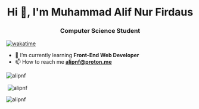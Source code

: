 <h1 align="center">Hi 👋, I'm Muhammad Alif Nur Firdaus</h1>
<h3 align="center">Computer Science Student</h3>

[![wakatime](https://wakatime.com/badge/user/dc594c45-5f7a-4999-a3ab-f3a7be081eff.svg)](https://wakatime.com/@dc594c45-5f7a-4999-a3ab-f3a7be081eff)
- 🌱 I’m currently learning **Front-End Web Developer**
- 📫 How to reach me **alipnf@proton.me**



<p><img align="center"  src="https://github-readme-stats.vercel.app/api/top-langs?username=alipnf&show_icons=true&locale=en&layout=compact&theme=tokyonight"
  alt="alipnf" /></p>

<p>&nbsp;<img align="center" src="https://github-readme-stats.vercel.app/api?username=alipnf&show_icons=true&locale=en&theme=tokyonight"
  alt="alipnf" /></p>

<p><img align="center" src="https://github-readme-streak-stats.herokuapp.com/?user=alipnf&theme=tokyonight"
  alt="alipnf" /></p>
